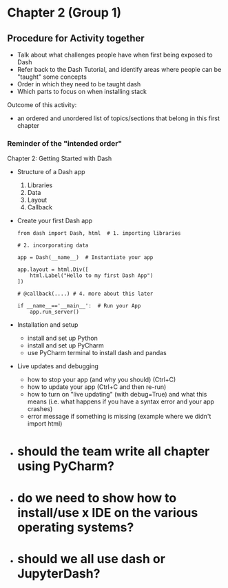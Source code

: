 # Chapter 2 (Group 1)

## Procedure for Activity together

- Talk about what challenges people have when first being exposed to Dash
- Refer back to the Dash Tutorial, and identify areas where people can be "taught" some concepts 
- Order in which they need to be taught dash
- Which parts to focus on when installing stack

Outcome of this activity:

- an ordered and unordered list of topics/sections that belong in this first chapter

### Reminder of the "intended order"

Chapter 2: Getting Started with Dash

- Structure of a Dash app
  1. Libraries
  2. Data
  3. Layout
  4. Callback

- Create your first Dash app
  ```
  from dash import Dash, html  # 1. importing libraries
  
  # 2. incorporating data
  
  app = Dash(__name__)  # Instantiate your app
  
  app.layout = html.Div([
      html.Label("Hello to my first Dash App")
  ])
  
  # @callback(....) # 4. more about this later
  
  if __name__=='__main__':  # Run your App
      app.run_server()
  ```
   
- Installation and setup
  - install and set up Python
  - install and set up PyCharm
  - use PyCharm terminal to install dash and pandas


- Live updates and debugging
  - how to stop your app (and why you should) (Ctrl+C)
  - how to update your app (Ctrl+C and then re-run)
  - how to turn on "live updating" (with debug=True) and what this means (i.e. what happens if you have a syntax error and your app crashes)
  - error message if something is missing (example where we didn't import html)

- # should the team write all chapter using PyCharm?
- # do we need to show how to install/use x IDE on the various operating systems? 
- # should we all use dash or JupyterDash?

